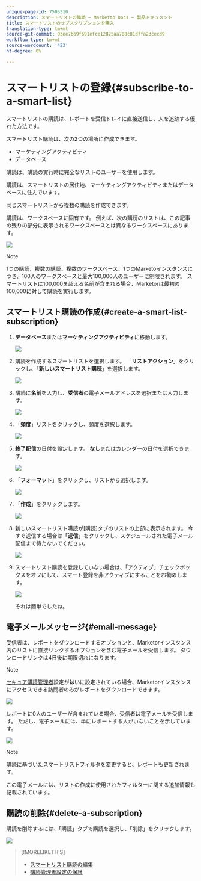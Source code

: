 ```yaml
---
unique-page-id: 7505310
description: スマートリストの購読 — Marketto Docs — 製品ドキュメント
title: スマートリストのサブスクリプションを購入
translation-type: tm+mt
source-git-commit: 03ee7b69f691efce12825aa708c81dffa23cecd9
workflow-type: tm+mt
source-wordcount: '423'
ht-degree: 0%

---
```



# スマートリストの登録{#subscribe-to-a-smart-list}

スマートリストの購読は、レポートを受信トレイに直接送信し、人を追跡する優れた方法です。

スマートリスト購読は、次の2つの場所に作成できます。

* マーケティングアクティビティ
* データベース

購読は、購読の実行時に完全なリストのユーザーを使用します。

購読は、スマートリストの居住地、マーケティングアクティビティまたはデータベースに住んでいます。

同じスマートリストから複数の購読を作成できます。

購読は、ワークスペースに固有です。 例えば、次の購読のリストは、この記事の残りの部分に表示されるワークスペースとは異なるワークスペースにあります。

![](assets/one.png)

>[!NOTE]
>
>1つの購読、複数の購読、複数のワークスペース、1つのMarketoインスタンスにつき、100人のワークスペースと最大100,000人のユーザーに制限されます。 スマートリストに100,000を超える名前が含まれる場合、Marketorは最初の100,000に対して購読を実行します。

## スマートリスト購読の作成{#create-a-smart-list-subscription}

1. **データベース**&#x200B;または&#x200B;**マーケティングアクティビティ**&#x200B;に移動します。

   ![](assets/db.png)

1. 購読を作成するスマートリストを選択します。 「**リストアクション**」をクリックし、「**新しいスマートリスト購読**」を選択します。

   ![](assets/three.png)

1. 購読に&#x200B;**名前**&#x200B;を入力し、**受信者**&#x200B;の電子メールアドレスを選択または入力します。

   ![](assets/image2015-9-14-13-3a18-3a38.png)

1. 「**頻度**」リストをクリックし、頻度を選択します。

   ![](assets/image2015-9-14-13-3a21-3a21.png)

1. **終了配信**&#x200B;の日付を設定します。 **なし**&#x200B;またはカレンダーの日付を選択できます。

   ![](assets/image2015-9-14-13-3a23-3a37.png)

1. 「**フォーマット**」をクリックし、リストから選択します。

   ![](assets/image2015-9-14-13-3a25-3a25.png)

1. 「**作成**」をクリックします。

   ![](assets/image2015-9-11-15-3a58-3a4.png)

1. 新しいスマートリスト購読が[購読]タブのリストの上部に表示されます。 今すぐ送信する場合は「**送信**」をクリックし、スケジュールされた電子メール配信まで待たないでください。

   ![](assets/eight.png)

1. スマートリスト購読を登録していない場合は、「アクティブ」チェックボックスをオフにして、スマート登録を非アクティブにすることをお勧めします。

   ![](assets/nine.png)

   それは簡単でしたね。

## 電子メールメッセージ{#email-message}

受信者は、レポートをダウンロードするオプションと、Marketorインスタンス内のリストに直接リンクするオプションを含む電子メールを受信します。 ダウンロードリンクは4日後に期限切れになります。

>[!NOTE]
>
>[セキュア購読管理者](/help/marketo/product-docs/reporting/basic-reporting/report-subscriptions/secure-the-subscription-admin-setting.md)設定が&#x200B;**はい**&#x200B;に設定されている場合、Marketorインスタンスにアクセスできる訪問者のみがレポートをダウンロードできます。

![](assets/image2015-4-17-15-3a46-3a47.png)

レポートに0人のユーザーが含まれている場合、受信者は電子メールを受信します。 ただし、電子メールには、単にレポートする人がいないことを示しています。

![](assets/image2015-4-17-16-3a11-3a8.png)

>[!NOTE]
>
>購読に基づいたスマートリストフィルタを変更すると、レポートも更新されます。

この電子メールには、リストの作成に使用されたフィルターに関する追加情報も記載されています。

## 購読の削除{#delete-a-subscription}

購読を削除するには、「購読」タブで購読を選択し、「削除」をクリックします。

![](assets/twelve.png)

>[!MORELIKETHIS]
>
>* [スマートリスト購読の編集](/help/marketo/product-docs/reporting/basic-reporting/report-subscriptions/edit-a-smart-list-subscription.md)
>* [購読管理者設定の保護](/help/marketo/product-docs/reporting/basic-reporting/report-subscriptions/secure-the-subscription-admin-setting.md)

